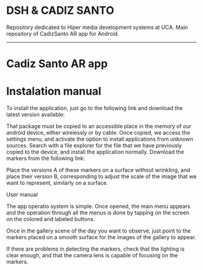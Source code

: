 # DSH & CADIZ SANTO
Repository dedicated to Hiper media development systems at UCA.
Main repository of CadizSanto AR app for Android.

-----------------------------------------------------------------

# Cadiz Santo AR app

# Instalation manual

To install the application, just go to the following link and download the latest version available:



That package must be copied to an accessible place in the memory of our android device, either wirelessly or by cable.
Once copied, we access the settings menu, and activate the option to install applications from unknown sources.
Search with a file explorer for the file that we have previously copied to the device, and install the application normally.
Download the markers from the following link:



Place the versions A of these markers on a surface without wrinkling, and place their version B, corresponding to adjust the scale of the image that we want to represent, similarly on a surface.

User manual

The app operatio system is simple. Once opened, the main menu appears and the operation through all the menus is done by tapping on the screen on the colored and labeled buttons.

Once in the gallery scene of the day you want to observe, just point to the markers placed on a smooth surface for the images of the gallery to appear.

If there are problems in detecting the markers, check that the lighting is clear enough, and that the camera lens is capable of focusing on the markers.
